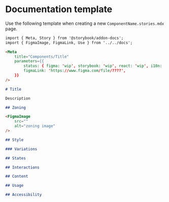 # Documentation template

Use the following template when creating a new `ComponentName.stories.mdx` page.

```markdown
import { Meta, Story } from '@storybook/addon-docs';
import { FigmaImage, FigmaLink, Use } from '../../docs';

<Meta
    title="Components/Title"
    parameters={{
		status: { figma: 'wip', storybook: 'wip', react: 'wip', i18n: 'na' },
		figmaLink: 'https://www.figma.com/file/????',
	}}
/>

# Title

Description

## Zoning

<FigmaImage
    src=""
    alt="zoning image"
/>

## Style

### Variations

## States

## Interactions

## Content

## Usage

## Accessibility
```
